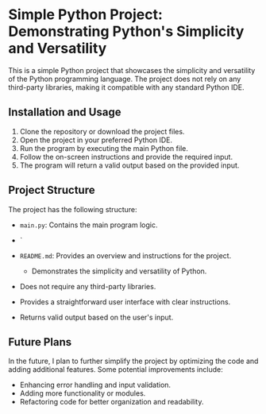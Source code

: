 # Simple Python Project: Demonstrating Python's Simplicity and Versatility

This is a simple Python project that showcases the simplicity and versatility of the Python programming language. The project does not rely on any third-party libraries, making it compatible with any standard Python IDE.

## Installation and Usage

1. Clone the repository or download the project files.
2. Open the project in your preferred Python IDE.
3. Run the program by executing the main Python file.
4. Follow the on-screen instructions and provide the required input.
5. The program will return a valid output based on the provided input.

## Project Structure

The project has the following structure:

- `main.py`: Contains the main program logic.
- `
- `README.md`: Provides an overview and instructions for the project.

  - Demonstrates the simplicity and versatility of Python.
- Does not require any third-party libraries.
- Provides a straightforward user interface with clear instructions.
- Returns valid output based on the user's input.

## Future Plans

In the future, I plan to further simplify the project by optimizing the code and adding additional features. Some potential improvements include:

- Enhancing error handling and input validation.
- Adding more functionality or modules.
- Refactoring code for better organization and readability.

